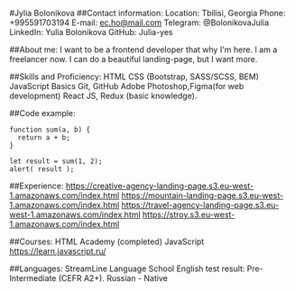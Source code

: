 #Jylia Bolonikova
##Contact information:
Location: Tbilisi, Georgia
Phone: +995591703194
E-mail: ec.ho@mail.com
Telegram: @BolonikovaJulia
LinkedIn: Yulia Bolonikova
GitHub: Julia-yes

##About me:
I want to be a frontend developer that why I'm here.
I am a freelancer now. I can do a beautiful landing-page, but I want more.

##Skills and Proficiency:
HTML
CSS (Bootstrap, SASS/SCSS, BEM)
JavaScript Basics
Git, GitHub
Adobe Photoshop,Figma(for web development)
React JS, Redux (basic knowledge).


##Code example:

```
function sum(a, b) {
  return a + b;
}

let result = sum(1, 2);
alert( result );
```

##Experience:
https://creative-agency-landing-page.s3.eu-west-1.amazonaws.com/index.html
https://mountain-landing-page.s3.eu-west-1.amazonaws.com/index.html
https://travel-agency-landing-page.s3.eu-west-1.amazonaws.com/index.html
https://stroy.s3.eu-west-1.amazonaws.com/index.html

##Courses:
HTML Academy (completed)
JavaScript https://learn.javascript.ru/

##Languages:
StreamLine Language School English test result: Pre-Intermediate (CEFR A2+).
Russian - Native
